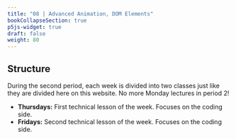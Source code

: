 ```yaml
---
title: "08 | Advanced Animation, DOM Elements"
bookCollapseSection: true
p5js-widget: true
draft: false
weight: 80
---
```


## Structure

During the second period, each week is divided into two classes just like they are divided here on this website. No more Monday lectures in period 2!

- **Thursdays:** First technical lesson of the week. Focuses on the coding side.
- **Fridays:** Second technical lesson of the week. Focuses on the coding side.
